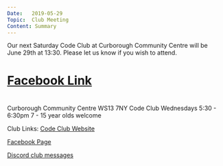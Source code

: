 ```yaml
---
Date:   2019-05-29
Topic:  Club Meeting
Content: Summary
---
```

Our next Saturday Code Club at Curborough Community Centre will be June 29th at 13:30. Please let us know if you wish to attend.

# [Facebook Link](https://www.facebook.com/1481985248595237/posts/2067681140025642/)

#
Curborough Community Centre
WS13 7NY
Code Club
Wednesdays 5:30 - 6:30pm
7 - 15 year olds welcome

Club Links:
[Code Club Website](https://lichfield-code-club.github.io/)

[Facebook Page](https://www.facebook.com/LichfieldCoders)

[Discord club messages](https://discord.gg/szz6xGK)
